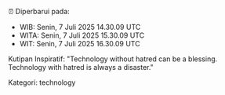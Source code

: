 ⏰ Diperbarui pada:
- WIB: Senin, 7 Juli 2025 14.30.09 UTC
- WITA: Senin, 7 Juli 2025 15.30.09 UTC
- WIT: Senin, 7 Juli 2025 16.30.09 UTC

Kutipan Inspiratif:
"Technology without hatred can be a blessing. Technology with hatred is always a disaster."


Kategori: technology

